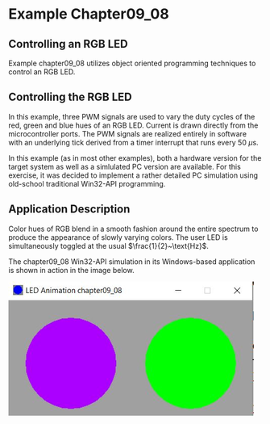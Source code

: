 # Example Chapter09_08
## Controlling an RGB LED

Example chapter09_08 utilizes object oriented programming techniques
to control an RGB LED.

## Controlling the RGB LED

In this example, three PWM signals are used to vary the duty cycles
of the red, green and blue hues of an RGB LED.
Current is drawn directly from the microcontroller ports.
The PWM signals are realized entirely in software with
an underlying tick derived from a timer interrupt that
runs every $50~{\mu}\text{s}$.

In this example (as in most other examples), both a hardware
version for the target system as well as a simlulated PC
version are available. For this exercise, it was
decided to implement a rather detailed PC simulation
using old-school traditional Win32-API programming.

## Application Description

Color hues of RGB blend in a smooth fashion around the entire
spectrum to produce the appearance of slowly varying colors.
The user LED is simultaneously toggled at the usual $\frac{1}{2}~\text{Hz}$.

The chapter09_08 Win32-API simulation in its Windows-based
application is shown in action in the image below.

![](./images/rgb_led_wnd_09_08.jpg)
